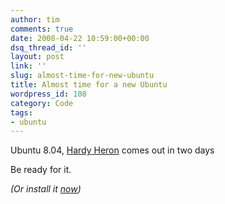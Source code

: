 ```yaml
---
author: tim
comments: true
date: 2008-04-22 10:59:00+00:00
dsq_thread_id: ''
layout: post
link: ''
slug: almost-time-for-new-ubuntu
title: Almost time for a new Ubuntu
wordpress_id: 108
category: Code
tags:
- ubuntu
---
```


Ubuntu 8.04, [Hardy Heron](https://wiki.ubuntu.com/HardyHeron/) comes out in
two days  
  
Be ready for it.  
  
_(Or install it [now](https://help.ubuntu.com/community/HardyUpgrades#head-d552909d23532acc4ecb9a4c51a902e79caab0e8))_

